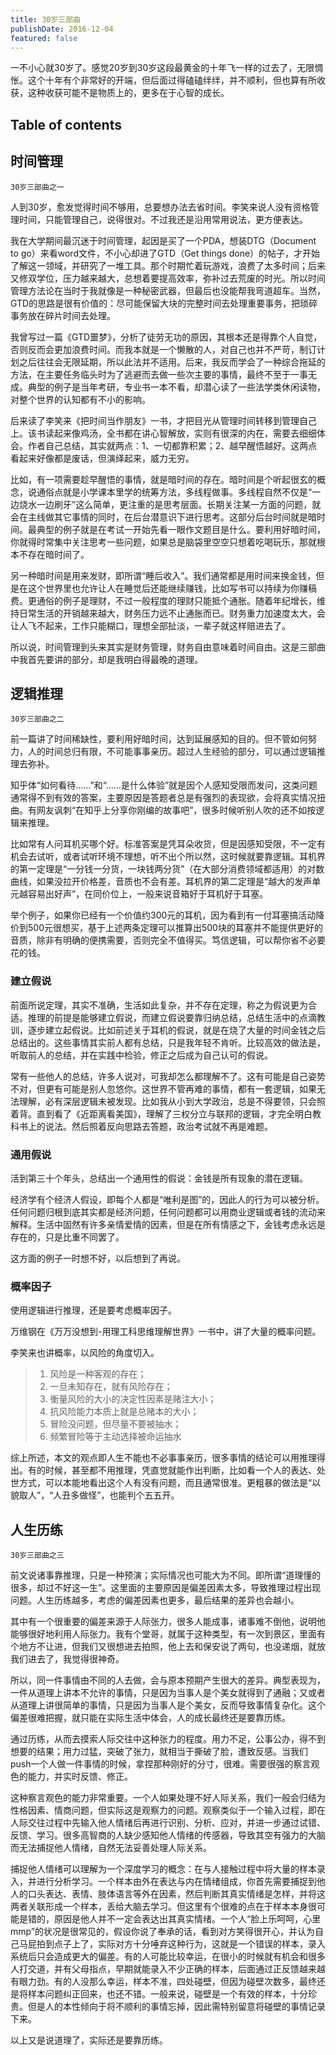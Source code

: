 ```yaml
---
title: 30岁三部曲
publishDate: 2016-12-04
featured: false
---
```


一不小心就30岁了。感觉20岁到30岁这段最黄金的十年飞一样的过去了，无限惆怅。这个十年有个非常好的开端，但后面过得磕磕绊绊，并不顺利，但也算有所收获，这种收获可能不是物质上的，更多在于心智的成长。

## Table of contents

## 时间管理

```
30岁三部曲之一
```

人到30岁，愈发觉得时间不够用，总要想办法去省时间。李笑来说人没有资格管理时间，只能管理自己，说得很对。不过我还是沿用常用说法，更方便表达。

我在大学期间最沉迷于时间管理，起因是买了一个PDA，想装DTG（Document to go）来看word文件，不小心却进了GTD（Get things done）的帖子，才开始了解这一领域，并研究了一堆工具。那个时期忙着玩游戏，浪费了太多时间；后来又修双学位，压力越来越大，总想着要提高效率，弥补过去荒废的时光。所以时间管理方法论在当时于我就像是一种秘密武器，但最后也没能帮我弯道超车。当然，GTD的思路是很有价值的：尽可能保留大块的完整时间去处理重要事务，把琐碎事务放在碎片时间去处理。

我曾写过一篇《GTD噩梦》，分析了徒劳无功的原因，其根本还是得靠个人自觉，否则反而会更加浪费时间。而我本就是一个懒散的人，对自己也并不严苛，制订计划之后往往会无限延期，所以此法并不适用。后来，我反而学会了一种综合拖延的方法，在主要任务临头时为了逃避而去做一些次主要的事情，最终不至于一事无成。典型的例子是当年考研，专业书一本不看，却潜心读了一些法学类休闲读物，对整个世界的认知都有不小的影响。

后来读了李笑来《把时间当作朋友》一书，才把目光从管理时间转移到管理自己上。该书读起来像鸡汤，全书都在讲心智解放，实则有很深的内在，需要去细细体会。作者自己总结，其实就两点：1、一切都靠积累；2、越早醒悟越好。这两点看起来好像都是废话，但演绎起来，威力无穷。

比如，有一项需要趁早醒悟的事情，就是暗时间的存在。暗时间是个听起很玄的概念，说通俗点就是小学课本里学的统筹方法，多线程做事。多线程自然不仅是“一边烧水一边刷牙”这么简单，更注重的是思考层面。长期关注某一方面的问题，就会在主线做其它事情的同时，在后台潜意识下进行思考。这部分后台时间就是暗时间。最典型的例子就是在考试一开始先看一眼作文题目是什么。要利用好暗时间，你就得时常集中关注思考一些问题，如果总是脑袋里空空只想着吃喝玩乐，那就根本不存在暗时间了。

另一种暗时间是用来发财，即所谓“睡后收入”。我们通常都是用时间来换金钱，但是在这个世界里也允许让人在睡觉后还能继续赚钱，比如写书可以持续为你赚稿费。更通俗的例子是理财，不过一般程度的理财只能抵个通胀。随着年纪增长，维持日常生活的开销越来越大，财务压力远不止通胀而已。财务重力加速度太大，会让人飞不起来，工作只能糊口，理想全部扯淡，一辈子就这样赔进去了。

所以说，时间管理到头来其实是财务管理，财务自由意味着时间自由。这是三部曲中我首先要讲的部分，却是我明白得最晚的道理。

## 逻辑推理

```
30岁三部曲之二
```

前一篇讲了时间稀缺性，要利用好暗时间，达到延展感知的目的。但不管如何努力，人的时间总归有限，不可能事事亲历。超过人生经验的部分，可以通过逻辑推理去弥补。

知乎体“如何看待……”和“……是什么体验”就是因个人感知受限而发问，这类问题通常得不到有效的答案，主要原因是答题者总是有强烈的表现欲，会将真实情况扭曲。有网友讽刺“在知乎上分享你刚编的故事吧”，很多时候听别人吹的还不如按逻辑来推理。

比如常有人问耳机买哪个好。标准答案是凭耳朵收货，但是因感知受限，不一定有机会去试听，或者试听环境不理想，听不出个所以然，这时候就要靠逻辑。耳机界的第一定理是“一分钱一分货，一块钱两分货”（在大部分消费领域都适用）的对数曲线，如果没拉开价格差，音质也不会有差。耳机界的第二定理是“越大的发声单元越容易出好声”，在同价位上，一般来说音箱好于耳机好于耳塞。

举个例子，如果你已经有一个价值约300元的耳机，因为看到有一付耳塞搞活动降价到500元很想买，基于上述两条定理可以推算出500块的耳塞并不能提供更好的音质，除非有明确的便携需要，否则完全不值得买。笃信逻辑，可以帮你省不必要花的钱。

### 建立假说

前面所说定理，其实不准确，生活如此复杂，并不存在定理，称之为假说更为合适。推理的前提是能够建立假说，而建立假说要靠归纳总结，总结生活中的点滴教训，逐步建立起假说。比如前述关于耳机的假说，就是在烧了大量的时间金钱之后总结出的。这些事情其实前人都有总结，只是我年轻不肯听。比较高效的做法是，听取前人的总结，并在实践中检验，修正之后成为自己认可的假说。

常有一些他人的总结，许多人说对，可我却怎么都理解不了。这有可能是自己姿势不对，但更有可能是别人忽悠你。这世界不管再难的事情，都有一套逻辑，如果无法理解，必有深层逻辑未被发现。比如我从小到大学政治，总是不得要领，只会照着背。直到看了《近距离看美国》，理解了三权分立与联邦的逻辑，才完全明白教科书上的说法。然后照着反向思路去答题，政治考试就不再是难题。

### 通用假说

活到第三十个年头，总结出一个通用性的假说：金钱是所有现象的潜在逻辑。

经济学有个经济人假设，即每个人都是“唯利是图”的，因此人的行为可以被分析。任何问题归根到底其实都是经济问题，任何问题都可以用商业逻辑或者钱的流动来解释。生活中固然有许多亲情爱情的因素，但是在所有情感之下，金钱考虑永远是存在的，只是比重不同罢了。

这方面的例子一时想不好，以后想到了再说。

### 概率因子

使用逻辑进行推理，还是要考虑概率因子。

万维钢在《万万没想到-用理工科思维理解世界》一书中，讲了大量的概率问题。

李笑来也讲概率，以风险的角度切入。

> 1. 风险是一种客观的存在；
> 2. 一旦未知存在，就有风险存在；
> 3. 衡量风险的大小的决定性因素是赌注大小；
> 4. 抗风险能力本质上就是总赌本的大小；
> 5. 冒险没问题，但尽量不要被抽水；
> 6. 频繁冒险等于主动选择被命运抽水

综上所述，本文的观点即人生不能也不必事事亲历，很多事情的结论可以用推理得出。有的时候，甚至都不用推理，凭直觉就能作出判断，比如看一个人的表达、处世方式，可以本能地看出这个人有没有问题，而且通常很准。更粗暴的做法是“以貌取人”，“人丑多做怪”，也能判个五五开。

## 人生历练

```
30岁三部曲之三
```

前文说诸事靠推理，只是一种预演；实际情况也可能大为不同。即所谓“道理懂的很多，却过不好这一生”。这里面的主要原因是偏差因素太多，导致推理过程出现问题。人生历练越多，考虑的偏差因素也更多，最后结果的差异也会越小。

其中有一个很重要的偏差来源于人际张力，很多人能成事，诸事难不倒他，说明他能够很好地利用人际张力。我有个堂哥，就属于这种类型，有一次到景区，里面有个地方不让进，但我们又很想进去拍照，他上去和保安说了两句，也没递烟，就放我们进去了，我觉得很神奇。

所以，同一件事情由不同的人去做，会与原本预期产生很大的差异。典型表现为，一件从道理上讲本不允许的事情，只是因为当事人是个美女就得到了通融；又或者从道理上讲很简单的事情，只是因为当事人是个美女，反而导致事情复杂化。这个偏差很难把握，就只能在实际生活中体会，人的成长最终还是要靠历练。

通过历练，从而去摸索人际交往中这种张力的程度。用力不足，公事公办，得不到想要的结果；用力过猛，突破了张力，就相当于撕破了脸，遭致反感。当我们push一个人做一件事情的时候，拿捏那种刚好的分寸，很难。需要很强的察言观色的能力，并实时反馈、修正。

这种察言观色的能力非常重要。一个人如果处理不好人际关系，我们一般会归结为性格因素、情商问题，但实际这是观察力的问题。观察类似于一个输入过程，即在人际交往过程中先输入他人情绪后再进行识别、分析、应对，并进一步通过试错、反馈、学习。很多高智商的人缺少感知他人情绪的传感器，导致其空有强力的大脑而无法捕捉他人情绪，自然无法妥善处理人际关系。

捕捉他人情绪可以理解为一个深度学习的概念：在与人接触过程中将大量的样本录入，并进行分析学习。一个样本由外在表达与内在情绪组成，你首先需要捕捉到他人的口头表达、表情、肢体语言等外在因素，然后判断其真实情绪是怎样，并将这两者关联形成一个样本，丢给大脑去学习。但这里有个很难的点在于样本本身很可能是错的，原因是他人并不一定会表达出其真实情绪。一个人“脸上乐呵呵，心里mmp”的状况是很常见的，假设你说了奉承的话，看到对方笑得很开心，并认为自己马屁拍到点子上了，实际对方十分唾弃这种行为，这就是一个错误的样本，录入系统后只会造成更大的偏差。有的人可能比较幸运，在很小的时候就有机会和很多人打交道，并有父母指点，早期就能录入不少正确的样本，后面通过正反馈越来越有眼力劲。有的人没那么幸运，样本不准，四处碰壁，但因为碰壁次数多，最终还是将样本问题纠正回来，也还不错。一般来说，碰壁是一个有效的样本，十分珍贵。但是人的本性倾向于将不顺利的事情忘掉，因此需特别留意将碰壁的事情记录下来。

以上又是说道理了，实际还是要靠历练。
